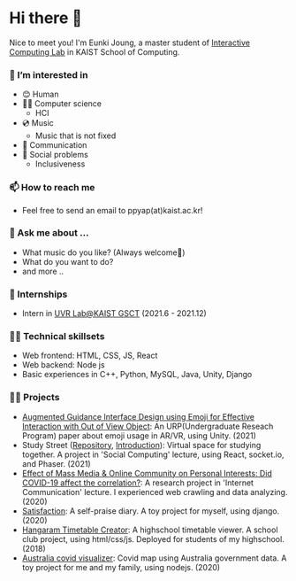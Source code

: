 # Hi there 👋

Nice to meet you! I'm Eunki Joung, a master student of [Interactive Computing Lab](https://ic.kaist.ac.kr/) in KAIST School of Computing.

### 🔭 I’m interested in
  - 😊 Human 
  - 👨‍💻 Computer science
    - HCI
  - 💿 Music 
    - Music that is not fixed 
  - 👋 Communication 
  - 🤝 Social problems 
    - Inclusiveness
### 📫 How to reach me
  - Feel free to send an email to ppyap(at)kaist.ac.kr!
<!--   - My homepage: http://www.eunkiyo.me/ (Developing..) -->
### 💬 Ask me about ... 
  - What music do you like? (Always welcome🤟)
  - What do you want to do?
  - and more ..

### 🌵 Internships
- Intern in [UVR Lab@KAIST GSCT](http://uvrlab.org/index.php) (2021.6 - 2021.12)
 
### 🧑‍🔧 Technical skillsets
- Web frontend: HTML, CSS, JS, React
- Web backend: Node js
- Basic experiences in C++, Python, MySQL, Java, Unity, Django
### 🧑‍🌾 Projects
- [Augmented Guidance Interface Design using Emoji for Effective Interaction with Out of View Object](https://drive.google.com/file/d/1BmzRqu8zIC55UyIC2252Y0L58You4Zhu/view?usp=sharing): An URP(Undergraduate Reseach Program) paper about emoji usage in AR/VR, using Unity. (2021)
- Study Street ([Repository](https://github.com/slifour/study-street), [Introduction](https://social.kixlab.org/projects/index.html#Slifour)): Virtual space for studying together. A project in 'Social Computing' lecture, using React, socket.io, and Phaser. (2021)
- [Effect of Mass Media & Online Community on Personal Interests: Did COVID-19 affect the correlation?](https://docs.google.com/presentation/d/1EPecQCejQVztCUhZIKFsk8Cr-MyBcuyOiVURWgGPu9w/edit?usp=sharing): A research project in 'Internet Communication' lecture. I experienced web crawling and data analyzing. (2020)
- [Satisfaction](https://github.com/eunkiyomi/satisfaction): A self-praise diary. A toy project for myself, using django. (2020)
- [Hangaram Timetable Creator](https://github.com/eunkiyomi/Hangaram-Timetable-Creator): A highschool timetable viewer. A school club project, using html/css/js. Deployed for students of my highschool. (2018)
- [Australia covid visualizer](https://github.com/eunkiyomi/australia-covid): Covid map using Australia government data. A toy project for me and my family, using nodejs. (2020)

<!--
**eunkiyomi/eunkiyomi** is a ✨ _special_ ✨ repository because its `README.md` (this file) appears on your GitHub profile.

Here are some ideas to get you started:

- 🔭 I’m currently working on ...
- 🌱 I’m currently learning ...
- 👯 I’m looking to collaborate on ...
- 🤔 I’m looking for help with ...
- 💬 Ask me about ... 
- 📫 How to reach me: ...
- 😄 Pronouns: ...
- ⚡ Fun fact: ...
-->
